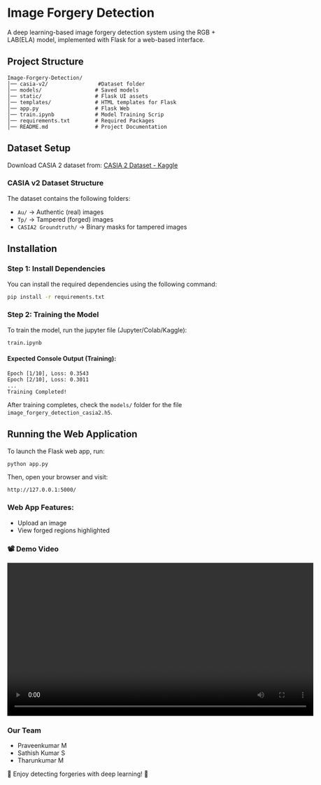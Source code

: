 # Image Forgery Detection

A deep learning-based image forgery detection system using the RGB + LAB(ELA) model, implemented with Flask for a web-based interface.

## Project Structure
```
Image-Forgery-Detection/
│── casia-v2/                #Dataset folder
│── models/                 # Saved models
│── static/                 # Flask UI assets
│── templates/              # HTML templates for Flask
│── app.py                  # Flask Web 
│── train.ipynb             # Model Training Scrip
│── requirements.txt        # Required Packages
│── README.md               # Project Documentation
```

## Dataset Setup

Download CASIA 2 dataset from:
[CASIA 2 Dataset - Kaggle](https://www.kaggle.com/datasets/divg07/casia-20-image-tampering-detection-dataset/data)

### CASIA v2 Dataset Structure
The dataset contains the following folders:

- `Au/` → Authentic (real) images
- `Tp/` → Tampered (forged) images
- `CASIA2 Groundtruth/` → Binary masks for tampered images

## Installation

### Step 1: Install Dependencies

You can install the required dependencies using the following command:

```sh
pip install -r requirements.txt
```

### Step 2: Training the Model

To train the model, run the jupyter file (Jupyter/Colab/Kaggle):

```sh
train.ipynb
```

#### Expected Console Output (Training):
```
Epoch [1/10], Loss: 0.3543
Epoch [2/10], Loss: 0.3011
...
Training Completed!
```
After training completes, check the `models/` folder for the file `image_forgery_detection_casia2.h5`.

## Running the Web Application

To launch the Flask web app, run:

```sh
python app.py
```

Then, open your browser and visit:

```
http://127.0.0.1:5000/
```

### Web App Features:
- Upload an image
- View forged regions highlighted

### 📽 Demo Video

<video src="https://github.com/user-attachments/assets/c076f5da-8809-41f4-8eb5-7d14143e2db4" controls width="700">
  Your browser does not support the video tag.
</video>

### Our Team
- Praveenkumar M
- Sathish Kumar S
- Tharunkumar M

🚀 Enjoy detecting forgeries with deep learning! 🚀


